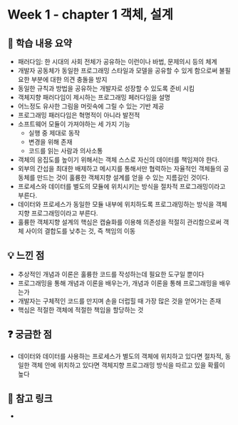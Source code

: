# Week 1 - chapter 1 객체, 설계

## 📌 학습 내용 요약
- 패러다임: 한 시대의 사회 전체가 공유하는 이런이나 바법, 문제의시 등의 체계
- 개발자 공동체가 동일한 프로그래밍 스타일과 모델을 공유할 수 있게 함으로써 불필요한 부분에 대한 의견 충돌을 방지
- 동일한 규칙과 방법을 공유하는 개발자로 성장할 수 있도록 준비 시킴
- 객체지향 패러다임이 제시하는 프로그래밍 페러다임을 설명
- 어느정도 유사한 그림을 머릿속에 그릴 수 있는 기반 제공
- 프로그래밍 패러다임은 혁명적이 아니라 발전적
- 소프트웨어 모듈이 가져야하는 세 가지 기능
  - 실행 중 제대로 동작
  - 변경을 위해 존재
  - 코드를 읽는 사람과 의사소통
- 객체의 응집도를 높이기 위해서는 객체 스스로 자신의 데이터를 책임져야 한다.
- 외부의 간섭을 최대한 배제하고 메시지를 통해서만 협력하는 자율적인 객체들의 공동체를 만드는 것이 훌륭한 객체지향 설계를 얻을 수 있는 지름길인 것이다.
- 프로세스와 데이터를 별도의 모듈에 위치시키는 방식을 절차적 프로그래밍이라고 부른다.
- 데이터와 프로세스가 동일한 모듈 내부에 위치하도록 프로그래밍하는 방식을 객체지향 프로그래밍이라고 부른다.
- 훌륭한 객체지향 설계의 핵심은 캡슐화를 이용해 의존성을 적절히 관리함으로써 객체 사이의 결합도를 낮추는 것, 즉 책임의 이동

## 💡 느낀 점
- 추상적인 개념과 이론은 훌륭한 코드를 작성하는데 필요한 도구일 뿐이다
- 프로그래밍을 통해 개념과 이론을 배우는가, 개념과 이론을 통해 프로그래밍을 배우는가
- 개발자는 구체적인 코드를 만지며 손을 더럽힐 때 가장 많은 것을 얻어가는 존재
- 핵심은 적절한 객체에 적절한 책임을 할당하는 것

## ❓ 궁금한 점
- 데이터와 데이터를 사용하는 프로세스가 별도의 객체에 위치하고 있다면 절차적, 동일한 객체 안에 위치하고 있다면 객체지향 프로그래밍 방식을 따르고 있을 확률이 높다

## 🔗 참고 링크
- 
